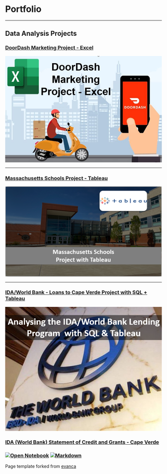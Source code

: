 # Portfolio

- - -

## Data Analysis Projects

### [DoorDash Marketing Project - Excel](https://www.linkedin.com/pulse/doordash-marketing-project-excel-kelton-garcia-santos/)

[<img src="images/projects/Doordash/doordash.jpg?raw=true">](https://www.linkedin.com/pulse/doordash-marketing-project-excel-kelton-garcia-santos/)

- - -

### [Massachusetts Schools Project - Tableau](projects/tableau_project.md)

[<img src="images/projects/Mass_tableau/school.PNG?raw=true">](/tableau_project.md)

- - -

### [IDA/World Bank - Loans to Cape Verde Project with SQL + Tableau](projects/worldbank_project.md)

[<img src="images/projects/world_bank/home.PNG?raw=true">](projects/worldbank_project.md)

### [IDA (World Bank) Statement of Credit and Grants - Cape Verde](projects/worldbank_project.md)
### [![Open Notebook](https://img.shields.io/badge/Jupyter-Open_Notebook-blue?logo=Jupyter)](projects/worldbank_project.html) [![Markdown](https://img.shields.io/badge/.md-Open_Notebook-bluevilet)](projects/worldbank_project.html)
Page template forked from <a href="https://github.com/evanca/quick-portfolio">evanca</a>
